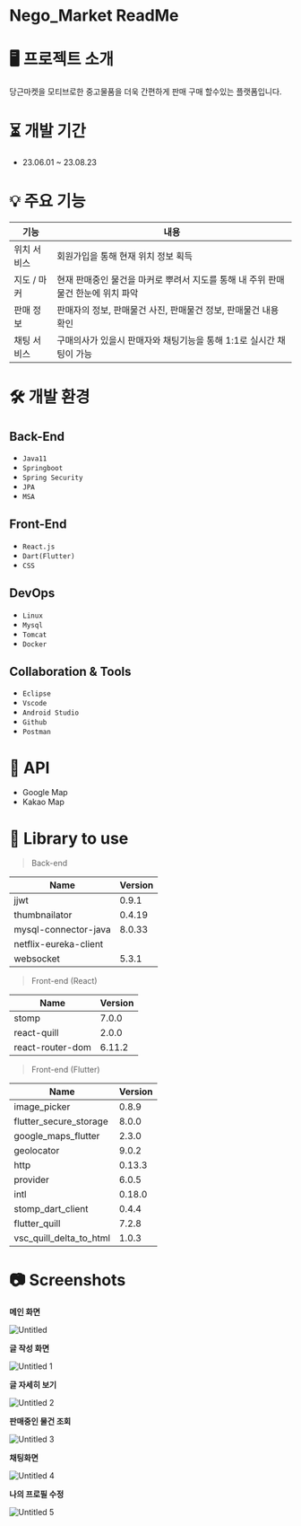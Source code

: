 # Nego_Market ReadMe

# 🖥 프로젝트 소개



당근마켓을 모티브로한 중고물품을 더욱 간편하게 판매 구매 할수있는 플랫폼입니다.

# ⏳ 개발 기간



- 23.06.01 ~ 23.08.23

# 💡 주요 기능


| 기능 | 내용 |
| --- | --- |
| 위치 서비스 | 회원가입을 통해 현재 위치 정보 획득 |
| 지도 / 마커 | 현재 판매중인 물건을 마커로 뿌려서 지도를 통해 내 주위 판매 물건 한눈에 위치 파악 |
| 판매 정보 | 판매자의 정보, 판매물건 사진, 판매물건 정보, 판매물건 내용 확인 |
| 채팅 서비스 | 구매의사가 있을시 판매자와 채팅기능을 통해 1:1로 실시간 채팅이 가능 |

# 🛠 개발 환경



## Back-End

- `Java11`
- `Springboot`
- `Spring Security`
- `JPA`
- `MSA`

## Front-End

- `React.js`
- `Dart(Flutter)`
- `CSS`

## DevOps

- `Linux`
- `Mysql`
- `Tomcat`
- `Docker`

## Collaboration & Tools

- `Eclipse`
- `Vscode`
- `Android Studio`
- `Github`
- `Postman`

# 💾 API



- Google Map
- Kakao Map

# 📗 Library to use



> Back-end
> 

| Name | Version |
| --- | --- |
| jjwt | 0.9.1 |
| thumbnailator | 0.4.19 |
| mysql-connector-java | 8.0.33 |
| netflix-eureka-client |  |
| websocket | 5.3.1 |

> Front-end (React)
> 

| Name | Version |
| --- | --- |
| stomp | 7.0.0 |
| react-quill | 2.0.0 |
| react-router-dom | 6.11.2 |

> Front-end (Flutter)
> 

| Name | Version |
| --- | --- |
| image_picker | 0.8.9 |
| flutter_secure_storage | 8.0.0 |
| google_maps_flutter | 2.3.0 |
| geolocator | 9.0.2 |
| http | 0.13.3 |
| provider | 6.0.5 |
| intl | 0.18.0 |
| stomp_dart_client | 0.4.4 |
| flutter_quill | 7.2.8 |
| vsc_quill_delta_to_html | 1.0.3 |

# 📷 Screenshots



**메인 화면**

![Untitled](https://github.com/KangHongGoo/NEGOmarket/assets/132973559/4cbf7372-db61-4929-b143-f239e68c33f5)


**글 작성 화면**

![Untitled 1](https://github.com/KangHongGoo/NEGOmarket/assets/132973559/a2ccdb62-eca3-47e0-b53f-d50af1eda715)


**글 자세히 보기**

![Untitled 2](https://github.com/KangHongGoo/NEGOmarket/assets/132973559/ac4664d4-e686-423d-bb47-d057d63aead1)


**판매중인 물건 조회**

![Untitled 3](https://github.com/KangHongGoo/NEGOmarket/assets/132973559/a062c6f9-cf9a-47aa-9548-a94754faccb1)


**채팅화면**

![Untitled 4](https://github.com/KangHongGoo/NEGOmarket/assets/132973559/05fa0b37-f852-4ef1-850b-b1cf5d364d7d)


**나의 프로필 수정**

![Untitled 5](https://github.com/KangHongGoo/NEGOmarket/assets/132973559/42f63c5c-d055-4ffd-8d8c-19732532e40b)

